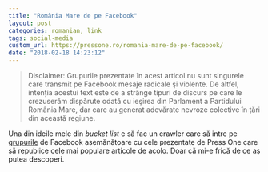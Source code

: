 ```yaml
---
title: "România Mare de pe Facebook"
layout: post
categories: romanian, link
tags: social-media
custom_url: https://pressone.ro/romania-mare-de-pe-facebook/
date: "2018-02-18 14:23:12"
---
```


> Disclaimer: Grupurile prezentate în acest articol nu sunt singurele care transmit pe Facebook mesaje radicale şi violente. De altfel, intenția acestui text este de a strânge tipuri de discurs pe care le crezuserăm dispărute odată cu ieşirea din Parlament a Partidului România Mare, dar care au generat adevărate nevroze colective în țări din această regiune.

Una din ideile mele din _bucket list_ e să fac un crawler care să intre pe [grupurile][0] de Facebook asemănătoare cu cele prezentate de Press One care să republice cele mai populare articole de acolo. Doar că mi-e frică de ce aș putea descoperi.

[0]: https://pressone.ro/romania-mare-de-pe-facebook/
